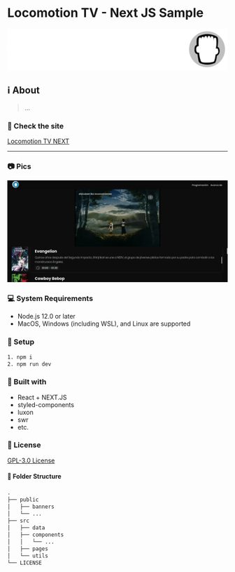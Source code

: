 # Locomotion TV - Next JS Sample

<img src="./public/logo_white.png" alt="Locomotion Logo" />

## :information_source: About

> ...

### :rocket: Check the site

[Locomotion TV NEXT](https://locomotion-tv-next.vercel.app/)

---

### :camera: Pics

<img src="./docs/index.png" alt="Index site of Locomotion TV NEXT" />

### :computer: System Requirements

- Node.js 12.0 or later
- MacOS, Windows (including WSL), and Linux are supported

### 🔧 Setup

```
1. npm i
2. npm run dev
```

### :pushpin: Built with

- React + NEXT.JS
- styled-components
- luxon
- swr
- etc.

### :scroll: License

[GPL-3.0 License](https://github.com/falsepopsky/locomotion-tv-next/blob/main/LICENSE)

#### :open_file_folder: Folder Structure

<div style="margin: 20px 0;">

    .
    ├── public
    │   ├── banners
    │   └── ...
    ├── src
    │   ├── data
    │   ├── components
    │   │   └── ...
    │   ├── pages
    │   └── utils
    └── LICENSE

</div>
